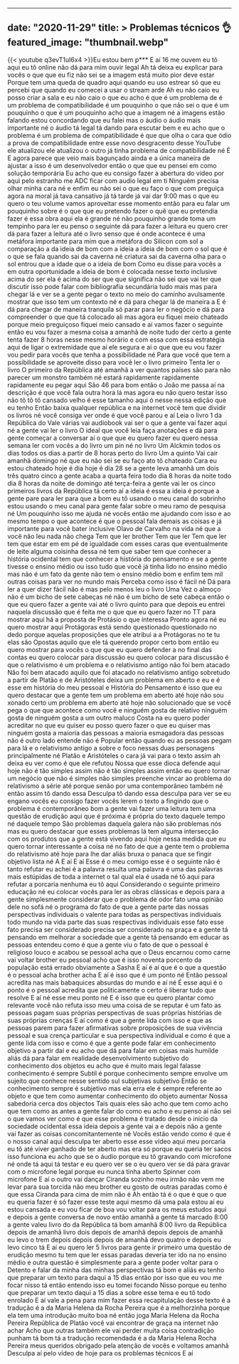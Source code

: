 
---
date: "2020-11-29"
title: > 
    Problemas técnicos 👌
featured_image: "thumbnail.webp"
---
{{< youtube q3evT1uI6x4 >}}Eu estou bem p***
E aí
16 me ouvem eu tô aqui eu tô online
não dá para mim ouvir legal
Ah tá deixa eu explicar para vocês o que
que eu fiz não sei se a imagem está
muito pior deve estar Porque tem uma
queda de quadro aqui quando eu uso
estrear só que eu percebi que quando eu
comecei a usar o stream arde Ah eu não
caio eu posso criar a sala e eu não caio
o que eu acho é que é um problema de é
um problema de compatibilidade
é um pouquinho o que não sei o que é um
pouquinho o que é um pouquinho acho que
a imagem né a imagens estão falando
estou concordando que eu falei mas o
áudio o áudio mais importante né o áudio
tá legal tá dando para escutar bem
e eu acho que o problema é um problema
de compatibilidade é que que olha o cara
que ódio a prova de compatibilidade
entre esse novo desgracento desse
YouTube ele atualizou ele atualizou o
outro já tinha problema de
compatibilidade né É E agora parece que
veio mais bagunçado ainda e a única
maneira de ajustar a isso é um
desenvolvedor então o que que eu pensei
em como solução temporária Eu acho que
eu consigo fazer a abertura do vídeo por
aqui pelo estranho me ADC ficar com
audio legal em ti Ninguém precisa olhar
minha cara né
e enfim eu não sei o que eu faço o que
com preguiça agora na moral já tava
cansativo já tá tarde já vai dar 9:00
mas o que eu quero o teu volume vamos
aproveitar esse momento então para eu
falar um pouquinho sobre é o que que eu
pretendo fazer o quê que eu pretendia
fazer é essa obra aqui ela é grande né
não pouquinho grande toma um tempinho
para ler eu penso o seguinte dá para
fazer a leitura
eu quero crer dá para fazer a leitura
até o livro senso que é onde acontece
é uma metáfora importante para mim que a
metáfora do Silicon com sol a comparação
a da ideia de bom com a ideia a ideia de
bom com o sol que é o que se fala quando
sai da caverna né criatura sai da
caverna olha para o sol entrou que a
idade que o a ideia de bom Como eu disse
para vocês a em outra oportunidade a
ideia de bom é colocada nesse texto
inclusive acima do ser ela é acima do
ser que que significa não sei que vai
ter que discutir isso pode falar com
bibliografia secundária tudo mais mas
para chegar lá e ver se a gente pegar o
texto no meio do caminho avulsamente
mostrar que isso tem um contexto né e dá
para chegar lá de maneira a
E é dá para chegar de maneira tranquila
só parar para ler o negócio e dá para
compreender o que que tá colocado ali
mas agora eu fiquei meio chateado porque
meio preguiçoso fiquei meio cansado e aí
vamos fazer o seguinte então eu vou
fazer a mesma coisa a amanhã de noite
tudo der certo a gente tenta fazer 8
horas nesse mesmo horário e com essa com
essa estratégia aqui de ligar o
extremidade que aí ele segura e aí o que
que eu vou fazer vou pedir para vocês
que tenha a possibilidade né Para que
você que tem a possibilidade se
aproveite disso para você ler o livro
primeiro Tenta ler o livro O primeiro da
República até amanhã a ver quantos
países são para não parecer um monstro
também né estará rapidamente rapidamente
rapidamente eu pegar aqui São 46 para
bom então
o João me passa aí na descrição é que
você fala outra hora lá mas agora eu não
quero testar isso não tô tô tô cansado
velho é esse tamanho aqui ó nesse nessa
edição que eu tenho Então baixa qualquer
república e na internet você tem que
dividir os livros né você consiga ver
onde é que você parou e aí Leia o livro
1 da República do Vale várias vai
audiobook vai ser o que a gente vai
fazer aqui né a gente vai ler o livro O
ideal que você leia faça anotações e dá
para gente começar a conversar aí o que
que eu quero fazer eu quero nessa semana
ler com vocês a do livro um pin né no
livro Um Alckmin todos os dias todos os
dias a partir de 8 horas perto do livro
Um a quinto Vai cair amanhã domingo né
que eu não sei se eu faço ato tô
chateado Cara eu estou chateado hoje é
dia hoje é dia 28 se a gente leva amanhã
um dois três quatro cinco a gente acaba
a quarta feira todo dia 8 horas da noite
todo dia 8 horas da noite de domingo até
terça-feira a gente vai ler os cinco
primeiros livros da República
tá certo aí a ideia é essa a ideia é
porque a gente pare para ler para que a
bom eu tô usando o meu canal do sobrinho
estou usando o meu canal para gente
falar sobre o meu ramo de pesquisa né Um
pouquinho isso me ajuda né vocês então
me ajudando com isso e ao mesmo tempo o
que acontece é que o pessoal fala demais
as coisas e já importante para você
bater inclusive Olavo de Carvalho na
vida né que a você não leu nada não
chega Tem que ler brother Tem que ler
Tem que ler tem que estar em em pé de
igualdade com esses caras que
eventualmente de leite alguma coisinha
dessa né tem que saber tem que conhecer
a história ocidental tem que conhecer a
história do pensamento e se a gente
tivesse o ensino médio ou isso tudo que
você já tinha lido no ensino médio mas
não é um fato da gente não tem o ensino
médio bom e enfim tem mil outras coisas
para ver no mundo mais Perceba como isso
é fácil né Dá para ler a quer dizer
fácil não é mas pelo menos leu o livro
Uma Vez
o almoço não é um bicho de sete cabeças
né não é um bicho de sete cabeça então o
que eu quero fazer a gente vai até o
livro quinto para que depois eu entrei
naquela discussão que é feita me o que
que eu quero fazer no TT para mostrar
aqui há a proposta de Protásio o que
interessa Pronto agora né eu quero
mostrar aqui Protágoras está sendo
questionado questionado no dedo porque
aquelas proposições que ele atribui a a
Protágoras no te tu elas são Opostas
aquilo que ele tá querendo propor certo
bom então eu quero mostrar para vocês o
que que eu quero defender a no final das
contas eu quero colocar para discussão
eu quero colocar para discussão é que o
relativismo é um problema e o
relativismo antigo não foi bem atacado
Não foi bem atacado aquilo que foi
atacado no relativismo antigo sobretudo
a partir de Platão e de Aristóteles
deixa um problema em aberto e eu e é
esse em história do meu pessoal e
História do Pensamento é isso que eu
quero destacar que a gente tem um
problema em aberto até hoje não sou
xonado certo um problema em aberto até
hoje não solucionado que se você pega o
que que acontece como você e ninguém
gosta de relativo ninguém gosta de
ninguém gosta a um outro maluco Costa na
eu quero poder acreditar no que eu
quiser eu posso quero fazer o que eu
quiser mas ninguém gosta a maioria das
pessoas a maioria esmagadora das pessoas
não é outro lado entende não é Popular
então quando eu as pessoas pegam para lá
e o relativismo antigo a sobre o foco
nessas duas personagens principalmente
né Platão e Aristóteles o cara já vai
para o texto assim ah deixa eu ver como
é que ele refutou Nossa que esse dioca
defende aqui hoje não é tão simples
assim não é tão simples assim então eu
quero tornar um negócio que não é
simples não simples preenche vincar ao
problema do relativismo a série até
porque senão por uma contemporâneo
também né então assim tô dando essa
Desculpa tô dando essa desculpa para ver
se eu engano vocês eu consigo fazer
vocês lerem o texto a fingindo que o
problema é contemporâneo bom a gente vai
fazer uma leitura tem uma questão de
erudição aqui que é próxima é própria do
texto daquele tempo né daquele tempo São
problemas daquela galera não são
problemas nós mas eu quero destacar que
esses problemas lá tem alguma
intersecção com os produtos que a gente
está vivendo aqui hoje nessa medida que
eu quero tornar interessante a coisa né
no fato de que a gente tem o problema do
relativismo até hoje para lhe dar aliás
bruxa
o panaca que se fingir objetivo lista né
A
E aí
E aí
Esse é o meu comigo esse é o seguinte
não é tanto refutar eu achei é a palavra
resulta uma palavra é uma das palavras
mais estúpidas de toda a internet o tal
qual ela é usada né tô aqui para refutar
a porcaria nenhuma eu tô aqui
Considerando o seguinte primeiro
educação né eu colocar vocês para ler as
obras clássicas e depois para a gente
simplesmente considerar que o problema
de odor fato uma opinião dele no sofá né
o programa do fato de que a gente parte
das nossas perspectivas individuais o
valente para todas as perspectivas
individuais todo mundo na vida parte das
suas respectivas individuais esse fato
esse fato precisa ser considerado
precisa ser considerado na praça e a
gente tá pensando em melhorar a
sociedade que a gente tá pensando em
educar as pessoas entendeu como é que a
gente viu
o fato de que o pessoal é religioso
louco e acabou se pessoal acha que o
Deus encarnou como carne vai voltar
brother eu pessoal acho que é isso
noventa porcento da população está
errado obviamente a Sasha E aí é aí que
é o que a questão é o pessoal acha
brother acha E aí é isso que é um ponto
né Então pessoal acredita nas mais
babaquices absurdas do mundo e aí né É
esse aqui é o ponto é o pessoal acredita
que politicamente o certo é liberar tudo
que resolve E aí né esse meu ponto né E
é isso que eu quero plantar como
relevante você não refuta isso meu uma
coisa de se reputar é um fato as pessoas
pagam suas próprias perspectivas de suas
próprias histórias de suas próprias
crenças E aí como é que a gente lida com
isso e que as pessoas parem para fazer
afirmativas sobre proposições de sua
vivência pessoal e sua crença particular
e sua perspectiva individual
e como é que a gente lida com isso e
como é que a gente pode falar em
conhecimento objetivo a partir daí
e eu acho que dá para falar em coisas
mais humilde aliás dá para falar em
realidade desenvolvimento subjetivo do
conhecimento dos objetos eu acho que é
muito mais legal falasse conhecimento é
sempre Subtil é porque conhecimento
sempre envolve um sujeito que conhece
nesse sentido sul subjetivas subjetivo
Então se conhecimento sempre é subjetivo
mas ela erra ele é sempre referente ao
objeto e que tem como aumentar
conhecimento do objeto aumentar Nossa
sabedoria cerca dos objectos Tais quais
eles são acho que tem como acho que tem
como as antes a gente falar do como eu
acho e eu penso aí não sei o que vamos
ver como é que esse problema é tratado
desde o início da sociedade ocidental
essa ideia depois a gente vai a e depois
não a gente vai fazer as coisas
concomitantemente né Vocês estão vendo
como é que é o nosso canal aqui desculpa
ter aberto esse esse vídeo aqui meu
porcaria eu tô até viver ganhado de ter
aberto mas era só porque eu queria ter
sacos isso funciona eu acho que se o
áudio porque eu tô gravando com
microfone né onde tá aqui tá testar
e eu quero ver se o eu quero ver se dá
para gravar com o microfone legal porque
eu nunca tinha aberto Spinner com
microfone
E aí
o outro vai dançar Ciranda sozinho meu
irmão não vem me levar para sua torcida
não meu brother eu gosto de outras
paradas como é que essa Ciranda para
cima de mim não é
Ah então tá é o que é que o que eu
queria fazer é só fazer esse teste aqui
mesmo dá uma pala estou aí eu estou
cansada e eu vou ficar de boa vou voltar
para os meus estudos aqui e depois a
gente conversa de novo então amanhã a
gente tá marcado 8:00 a gente valeu
livro do da República tá bom amanhã 8:00
livro da República depois de amanhã
livro dois depois de amanhã depois
depois de amanhã eu levo o trem depois
depois depois de amanhã devo quatro e
depois eu levo cinco tá E aí eu quero
ler 5 livros para gente ir primeiro uma
questão de erudição mesmo tu tem que ler
essas paradas deveria ter ido na no
ensino médio e outra questão é
simplesmente para a gente poder voltar
para o Detento e falar da minha das
minhas perspectivas tá bom e aliás eu
tenho que preparar um texto para daqui a
15 dias então por isso que eu vou me
focar nisso tá então entendo isso eu
tomei focando Nisso porque eu tenho que
preparar um texto daqui a 15 dias a
sobre esse tema e eu tô todo enrolado E
aí vale a pena para mim fazer essa
recapitulação desse texto
é a tradução é a da Maria Helena da
Rocha Pereira que é a melhorzinha porque
ela tem uma introdução muito boa né
então joga Maria Helena da Rocha Pereira
República de Platão você vai encontrar
de graça na internet não achar Acho que
outras também ele vai perder muita coisa
contradição punham tá bom tá a tradução
recomendada é a da Maria Helena Rocha
Pereira meus queridos obrigado pela
atenção de vocês e voltamos amanhã
Desculpa aí pelo vídeo de hoje para os
problemas técnicos
E aí
